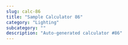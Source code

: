 ```yaml
---
slug: calc-86
title: "Sample Calculator 86"
category: "Lighting"
subcategory: ""
description: "Auto-generated calculator #86"
---
```


